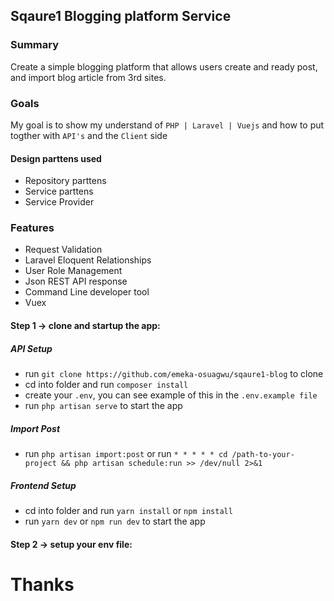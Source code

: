 ## Sqaure1 Blogging platform Service


### Summary
Create a simple blogging platform that allows users create and ready post, and import blog article from 3rd sites.

### Goals
My goal is to show my understand of `PHP | Laravel | Vuejs` and how to put togther with `API's` and the `Client` side

 #### Design parttens used
 - Repository parttens
 - Service parttens
 - Service Provider

### Features
- Request Validation
- Laravel Eloquent Relationships
- User Role Management
- Json REST API response
- Command Line developer tool
- Vuex


#### Step 1 -> clone and startup the app:

##### API Setup
- run ```git clone https://github.com/emeka-osuagwu/sqaure1-blog``` to clone
- cd into folder and run ```composer install```
- create your ```.env```, you can see example of this in the ```.env.example file```
- run ``` php artisan serve ``` to start the app

##### Import Post
- run ```php artisan import:post``` or run ``` * * * * * cd /path-to-your-project && php artisan schedule:run >> /dev/null 2>&1 ```


##### Frontend Setup
- cd into folder and run ```yarn install``` or ```npm install```
- run ``` yarn dev ``` or ```npm run dev``` to start the app

#### Step 2 -> setup your env file:


# Thanks
